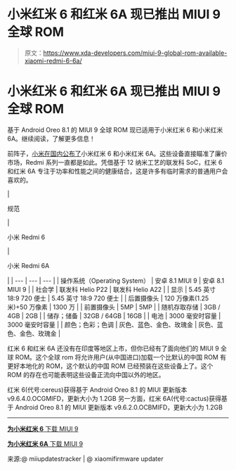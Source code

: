 # 小米红米 6 和红米 6A 现已推出 MIUI 9 全球 ROM

> 原文：<https://www.xda-developers.com/miui-9-global-rom-available-xiaomi-redmi-6-6a/>

# 小米红米 6 和红米 6A 现已推出 MIUI 9 全球 ROM

基于 Android Oreo 8.1 的 MIUI 9 全球 ROM 现已适用于小米红米 6 和小米红米 6A。继续阅读，了解更多信息！

前阵子，[小米在国内公布了](https://www.xda-developers.com/xiaomi-redmi-6-6a-official-12nm-chipset/)小米红米 6 和小米红米 6A。这些设备直接瞄准了廉价市场，Redmi 系列一直都是如此。凭借基于 12 纳米工艺的联发科 SoC，红米 6 和红米 6A 专注于功率和性能之间的健康结合，这是许多有临时需求的普通用户会喜欢的。

| 

规范

 | 

小米 Redmi 6

 | 

小米 Redmi 6A

 |
| --- | --- | --- |
| 操作系统（Operating System） | 安卓 8.1 MIUI 9 | 安卓 8.1 MIUI 9 |
| 社会学 | 联发科 Helio P22 | 联发科 Helio A22 |
| 显示 | 5.45 英寸 18:9 720 便士 | 5.45 英寸 18:9 720 便士 |
| 后置摄像头 | 120 万像素(1.25 米)+50 万像素 | 1300 万 |
| 前置摄像头 | 5MP | 5MP |
| 随机存取存储 | 3GB / 4GB | 2GB |
| 储存；储备 | 32GB / 64GB | 16GB |
| 电池 | 3000 毫安时容量 | 3000 毫安时容量 |
| 颜色；色彩；色调 | 灰色、蓝色、金色、玫瑰金 | 灰色、蓝色、金色、玫瑰金 |

红米 6 和红米 6A 还没有在印度等地区上市，但你已经有了面向他们的 MIUI 9 全球 ROM。这个全球 rom 将允许用户(从中国进口)加载一个比默认的中国 ROM 有更好本地化的 ROM，这个默认的中国 ROM 已经预装在这些设备上了。这个 ROM 的存在也可能表明这些设备正流向中国以外的地区。

红米 6(代号:cereus)获得基于 Android Oreo 8.1 的 MIUI 更新版本 v9.6.4.0.OCGMIFD，更新大小为 1.2GB 另一方面，红米 6A(代号:cactus)获得基于 Android Oreo 8.1 的 MIUI 更新版本 v9.6.2.0.OCBMIFD，更新大小为 1.2GB

* * *

[**为小米红米 6** 下载 MIUI 9](http://bigota.d.miui.com/V9.6.4.0.OCGMIFD/miui_HM6Global_V9.6.4.0.OCGMIFD_fb107cc63b_8.1.zip)

[**为小米红米 6A** 下载 MIUI 9](http://bigota.d.miui.com/V9.6.2.0.OCBMIFD/miui_CACTUSGlobal_V9.6.2.0.OCBMIFD_a9380c9697_8.1.zip)

来源:@ miiupdatestracker | @ xiaomifirmware updater
